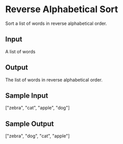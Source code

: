 # Reverse Alphabetical Sort

Sort a list of words in reverse alphabetical order.

## Input
A list of words

## Output
The list of words in reverse alphabetical order.

## Sample Input
["zebra", "cat", "apple", "dog"] 

## Sample Output
["zebra", "dog", "cat", "apple"]

